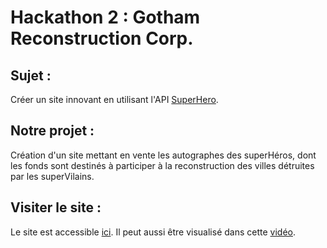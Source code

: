 # Hackathon 2 : Gotham Reconstruction Corp.

## Sujet :
Créer un site innovant en utilisant l'API [SuperHero](https://superheroapi.com/).

## Notre projet :
Création d'un site mettant en vente les autographes des superHéros, dont les fonds sont destinés à participer à la reconstruction des villes détruites par les superVilains.

## Visiter le site :
Le site est accessible [ici](https://gothamreconstructioncorporation.000webhostapp.com/search.php?universe=MARVEL).
Il peut aussi être visualisé dans cette [vidéo](https://www.loom.com/share/02a9bd1f0f934e9d841093d42ebd0aad).
